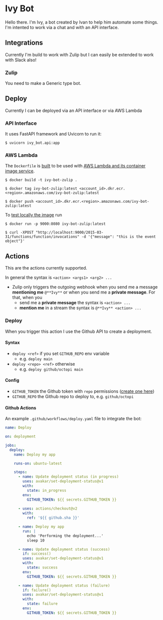 # Ivy Bot

Hello there. I'm Ivy, a bot created by Ivan to help him automate some things. 
I'm intented to work via a chat and with an API interface.

## Integrations

Currently I'm build to work with Zulip but I can easily be extended to work with Slack also!

### Zulip

You need to make a Generic type bot.

## Deploy

Currently I can be deployed via an API interface or via AWS Lambda

### API Interface

It uses FastAPI framework and Uvicorn to run it:
```console
$ uvicorn ivy_bot.api:app
```

### AWS Lambda

The `Dockerfile` is [built](https://docs.aws.amazon.com/lambda/latest/dg/images-create.html) to be used with [AWS Lambda and its container image service](https://docs.aws.amazon.com/lambda/latest/dg/python-image.html).
```console
$ docker build -t ivy-bot-zulip .

$ docker tag ivy-bot-zulip:latest <account_id>.dkr.ecr.<region>.amazonaws.com/ivy-bot-zulip:latest

$ docker push <account_id>.dkr.ecr.<region>.amazonaws.com/ivy-bot-zulip:latest
```

To [test locally the image](https://docs.aws.amazon.com/lambda/latest/dg/images-test.html) run
```console
$ docker run -p 9000:8080 ivy-bot-zulip:latest 

$ curl -XPOST "http://localhost:9000/2015-03-31/functions/function/invocations" -d '{"message": "this is the event object"}'
```

## Actions

This are the actions currently supported. 

In general the syntax is `<action> <args1> <arg2> ...`

* Zulip only triggers the outgoing webhook when you send me a message **mentioning me** `@**Ivy**` or when you send me a **private message**. For that, when you
  *  send me a **private message** the syntax is `<action> ...`
  *  **mention me** in a stream the syntax is `@**Ivy** <action> ...`

### Deploy

When you trigger this action I use the Github API to create a deployment.

#### Syntax

- `deploy <ref>` if you set `GITHUB_REPO` env variable
  - e.g. `deploy main`
- `deploy <repo> <ref>` otherwise
  - e.g. `deploy github/octopi main`

#### Config

- `GITHUB_TOKEN` the Github token with `repo` permissions ([create one here](https://github.com/settings/tokens/new))
- `GITHUB_REPO` the Github repo to deploy to, e.g. `github/octopi`

#### Github Actions

An example `.github/workflows/deploy.yaml` file to integrate the bot:

```yaml
name: Deploy

on: deployment

jobs:
  deploy:
    name: Deploy my app

    runs-on: ubuntu-latest

    steps:
      - name: Update deployment status (in progress)
        uses: avakar/set-deployment-status@v1
        with:
          state: in_progress
        env:
          GITHUB_TOKEN: ${{ secrets.GITHUB_TOKEN }}
          
      - uses: actions/checkout@v2
        with:
          ref: '${{ github.sha }}'

      - name: Deploy my app
        run: |
          echo 'Performing the deployment...'
          sleep 10

      - name: Update deployment status (success)
        if: success()
        uses: avakar/set-deployment-status@v1
        with:
          state: success
        env:
          GITHUB_TOKEN: ${{ secrets.GITHUB_TOKEN }}

      - name: Update deployment status (failure)
        if: failure()
        uses: avakar/set-deployment-status@v1
        with:
          state: failure
        env:
          GITHUB_TOKEN: ${{ secrets.GITHUB_TOKEN }}
```

